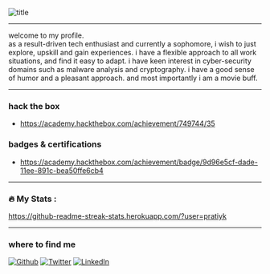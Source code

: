 
![title](https://github.com/pratiyk/pratiyk/assets/38837970/440cde9e-c655-4ed0-a158-9f458312c3f8)
*****
welcome to my profile. <br> 
as a result-driven tech enthusiast and currently a sophomore, i wish to just explore, upskill and gain experiences. i have a
flexible approach to all work situations, and find it easy to adapt. i have keen interest in cyber-security domains such as
malware analysis and cryptography. i have a good sense of humor and a pleasant approach. and most importantly i am a
movie buff.<br>

*****
### hack the box
- https://academy.hackthebox.com/achievement/749744/35


### badges & certifications
- https://academy.hackthebox.com/achievement/badge/9d96e5cf-dade-11ee-891c-bea50ffe6cb4

---

### :fire: My Stats :
https://github-readme-streak-stats.herokuapp.com/?user=pratiyk

*****
### where to find me
<p><a href="https://github.com/pratiyk" target="_blank"><img alt="Github" src="https://img.shields.io/badge/GitHub-%2312100E.svg?&style=for-the-badge&logo=Github&logoColor=white" /></a> <a href="https://twitter.com/pratiyk" target="_blank"><img alt="Twitter" src="https://img.shields.io/badge/twitter-%231DA1F2.svg?&style=for-the-badge&logo=twitter&logoColor=white" /></a> <a href="https://www.linkedin.com/in/pratiyk" target="_blank"><img alt="LinkedIn" src="https://img.shields.io/badge/linkedin-%230077B5.svg?&style=for-the-badge&logo=linkedin&logoColor=white" /></a> 
</p>
